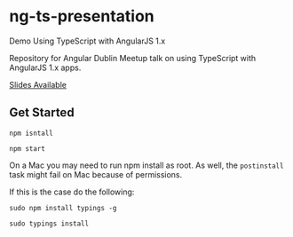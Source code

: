 # ng-ts-presentation
Demo Using TypeScript with AngularJS 1.x

Repository for Angular Dublin Meetup talk on using TypeScript with AngularJS 1.x apps. 

[Slides Available](https://docs.google.com/presentation/d/1pMYH05GgtgW81iD8b5FcZ1VhXPdDB9cW5YJWTH7zLwQ/edit?usp=sharing)

## Get Started

```npm isntall```

```npm start```

On a Mac you may need to run npm install as root. As well, the `postinstall` task might fail on Mac because of permissions.

If this is the case do the following:

```sudo npm install typings -g```

```sudo typings install```
